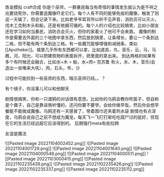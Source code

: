 炼金模拟
craft合成
你是个巫师，一群暴民每当有奇怪的事情发生就认为是不祥之兆要烧死你，你需要造魔像吓走它们。每个人有不同的能够免疫的魔像，触发了则这一天输了，但会记录下来。比如老爷爷耳背所以听不见声音，消防员可以灭火，伐木工克制木头和船，还是有依据可循的。每个人的介绍也比较搞笑，比如小朋友还在学习如何当暴民，消防员会灭火，但你的家着火了他可不会来救。
魔像的制作是需要去外面的三个地图中拿东西，然后放到锅里，让条增长，要让一个条到达二格，但不能有两个条到达三格。有一些魔咒能够增强和减弱条，类似[[Apotheker]]。城里几乎所有东西都可以拿，比如道具，鸟，音乐，云，马，马厩，河，阳光，可以把建筑物的表面拆开，把里面的拿出来。
到达两格的如果有多个有时候还会融合，比如水+木 = 船，水+肉= 克苏鲁
有火，水，木，音乐(会造出一张嘴来大吼），肉，石头，布，沙

过程中可能捡到一些巫师的东西，暗示巫师已经。。？

有个镜子，你没事儿可以和他聊天

剧情很搞笑，你和一只渡鸦的对话很有意思。比如你的乌鸦会教你吹笛子，但自称是个聋子，自己是靠读唇听懂的，还问你要不要学。会给你做早饭，然后你会想早餐能不能做成魔像。乌鸦还有一天感冒了，带着围巾还夹着热水袋
剧情也有点深度，乌鸦会说自己之前不想成为魔宠，每天飞一飞打打架吃吃腐尸过的挺好，但现在它的生活已经远超它应该得到的。
后期强行meta有些拉跨

友谊是魔法 


![[Pasted image 20221104002452.png]]
![[Pasted image 20221104001729.png]]
![[Pasted image 20221104001640.png]]
![[Pasted image 20221104000548.png]]
![[Pasted image 20221104000511.png]]
![[Pasted image 20221103000415.png]]
![[Pasted image 20221102235439.png]]
![[Pasted image 20221102235426.png]]
![[Pasted image 20221102235337.png]]
![[Pasted image 20221102235112.png]]